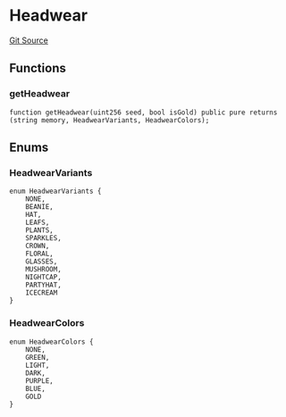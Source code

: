 # Headwear
[Git Source](https://github.com/digiv3rse/protocol-contracts/blob/78826068117a4eb9f5d01837d2d88deb72b92ea0/contracts/libraries/svgs/Profile/Headwear.sol)


## Functions
### getHeadwear


```solidity
function getHeadwear(uint256 seed, bool isGold) public pure returns (string memory, HeadwearVariants, HeadwearColors);
```

## Enums
### HeadwearVariants

```solidity
enum HeadwearVariants {
    NONE,
    BEANIE,
    HAT,
    LEAFS,
    PLANTS,
    SPARKLES,
    CROWN,
    FLORAL,
    GLASSES,
    MUSHROOM,
    NIGHTCAP,
    PARTYHAT,
    ICECREAM
}
```

### HeadwearColors

```solidity
enum HeadwearColors {
    NONE,
    GREEN,
    LIGHT,
    DARK,
    PURPLE,
    BLUE,
    GOLD
}
```

